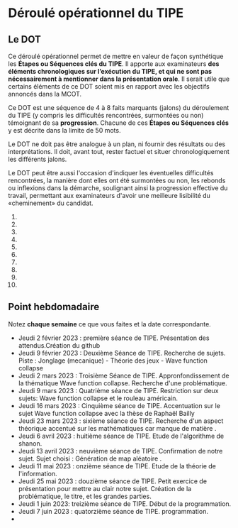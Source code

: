 # Déroulé opérationnel du TIPE

## Le DOT

Ce déroulé opérationnel permet de mettre en valeur de façon synthétique les **Étapes ou Séquences clés du TIPE**. Il apporte aux examinateurs **des éléments chronologiques sur l’exécution du TIPE, et qui ne sont pas nécessairement à mentionner dans la présentation orale**. Il serait utile que certains éléments de ce DOT soient mis en rapport avec les objectifs annoncés dans la MCOT.

Ce DOT est une séquence de 4 à 8 faits marquants (jalons) du déroulement du TIPE (y compris les difficultés rencontrées, surmontées ou non) témoignant de sa **progression**. Chacune de ces **Étapes ou Séquences clés** y est décrite dans la limite de 50 mots.

Le DOT ne doit pas être analogue à un plan, ni fournir des résultats ou des interprétations. Il doit, avant tout, rester factuel et situer chronologiquement les différents jalons.

Le DOT peut être aussi l'occasion d'indiquer les éventuelles difficultés rencontrées, la manière dont elles ont été surmontées ou non, les rebonds ou inflexions dans la démarche, soulignant ainsi la progression effective du travail, permettant aux examinateurs d'avoir une meilleure lisibilité du «cheminement» du candidat.

1. 
2. 
3. 
4. 
5. 
6. 
7. 
8. 
9. 
10. 

## Point hebdomadaire

Notez **chaque semaine** ce que vous faites et la date correspondante.

- Jeudi 2 février 2023 : première séance de TIPE. Présentation des attendus.Création du github
- Jeudi 9 février 2023 : Deuxième Séance de TIPE. Recherche de sujets. Piste : Jonglage (mecanique) - Théorie des jeux - Wave function collapse
- Jeudi 2  mars   2023 : Troisième Séance de TIPE. Appronfondissement de la thématique Wave function collapse. Recherche d'une problématique.
- Jeudi 9  mars   2023 : Quatrième séance de TIPE. Restriction sur deux sujets: Wave function collapse et le rouleau américain.
- Jeudi 16 mars   2023 : Cinquième séance de TIPE. Accentuation sur le sujet Wave function collapse avec la thèse de Raphaël Bailly
- Jeudi 23 mars   2023 : sixième   séance de TIPE. Recherche d'un aspect théorique accentué sur les mathématiques car manque de matière .
- Jeudi 6 avril   2023 : huitième  séance de TIPE. Etude de l'algorithme de shanon.
- Jeudi 13 avril  2023 : neuvième  séance de TIPE. Confirmation de notre sujet. Sujet choisi : Génération de map aléatoire .
- Jeudi 11 mai    2023 : onzième   séance de TIPE. Etude de la théorie de l'information.
- Jeudi 25 mai    2023 : douzième  séance de TIPE. Petit exercice de présentation pour mettre au clair notre sujet. Création de la problématique, le titre, et les grandes parties.
- Jeudi 1 juin    2023:  treizième séance de TIPE. Début de la programmation.
- Jeudi 7 juin    2023 : quatorzième séance de TIPE. programmation.
-

